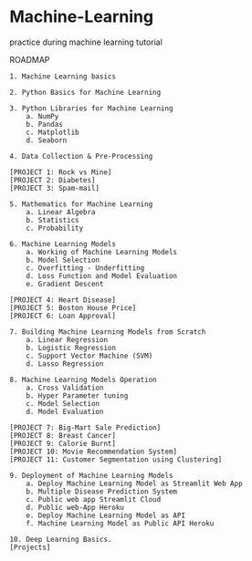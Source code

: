 # Machine-Learning
practice during machine learning tutorial

ROADMAP 

    1. Machine Learning basics
    
    2. Python Basics for Machine Learning
    
    3. Python Libraries for Machine Learning
        a. NumPy
        b. Pandas
        c. Matplotlib
        d. Seaborn
        
    4. Data Collection & Pre-Processing

    [PROJECT 1: Rock vs Mine]
    [PROJECT 2: Diabetes]
    [PROJECT 3: Spam-mail]

    5. Mathematics for Machine Learning
        a. Linear Algebra 
        b. Statistics
        c. Probability

    6. Machine Learning Models
        a. Working of Machine Learning Models
        b. Model Selection
        c. Overfitting - Underfitting
        d. Loss Function and Model Evaluation
        e. Gradient Descent

    [PROJECT 4: Heart Disease]
    [PROJECT 5: Boston House Price]
    [PROJECT 6: Loan Approval]

    7. Building Machine Learning Models from Scratch
        a. Linear Regression
        b. Logistic Regression
        c. Support Vector Machine (SVM)
        d. Lasso Regression

    8. Machine Learning Models Operation 
        a. Cross Validation 
        b. Hyper Parameter tuning
        c. Model Selection
        d. Model Evaluation

    [PROJECT 7: Big-Mart Sale Prediction]
    [PROJECT 8: Breast Cancer]
    [PROJECT 9: Calorie Burnt]
    [PROJECT 10: Movie Recommendation System]
    [PROJECT 11: Customer Segmentation using Clustering]

    9. Deployment of Machine Learning Models
        a. Deploy Machine Learning Model as Streamlit Web App
        b. Multiple Disease Prediction System
        c. Public web app Streamlit Cloud
        d. Public web-App Heroku
        e. Deploy Machine Learning Model as API
        f. Machine Learning Model as Public API Heroku

    10. Deep Learning Basics.
    [Projects]
        

        
    
    




    
